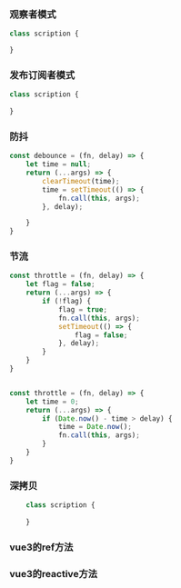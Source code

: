 ### 观察者模式
``` javascript
class scription {

}
```
### 发布订阅者模式
``` javascript
class scription {
    
}
```

### 防抖
``` javascript
const debounce = (fn, delay) => {
    let time = null;
    return (...args) => {
        clearTimeout(time);
        time = setTimeout(() => {
            fn.call(this, args);
        }, delay);

    }
}

```

### 节流
``` javascript
const throttle = (fn, delay) => {
    let flag = false;
    return (...args) => {
        if (!flag) {
            flag = true;
            fn.call(this, args);
            setTimeout(() => {
                flag = false;
            }, delay);
        }
    }
}


const throttle = (fn, delay) => {
    let time = 0;
    return (...args) => {
        if (Date.now() - time > delay) {
            time = Date.now();
            fn.call(this, args);
        }
    }
}
```

### 深拷贝
``` javascript
    class scription {
        
    }
```

### vue3的ref方法

### vue3的reactive方法